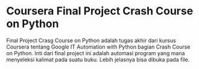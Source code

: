# Coursera Final Project Crash Course on Python
Final Project Crasg Course on Python adalah tugas akhir dari kursus Coursera tentang Google IT Automation with Python bagian Crash Course on Python. Inti dari final project ini adalah automasi program yang mana menyeleksi kalimat pada suatu buku. Lebih jelasnya bisa dibuka pada file.
